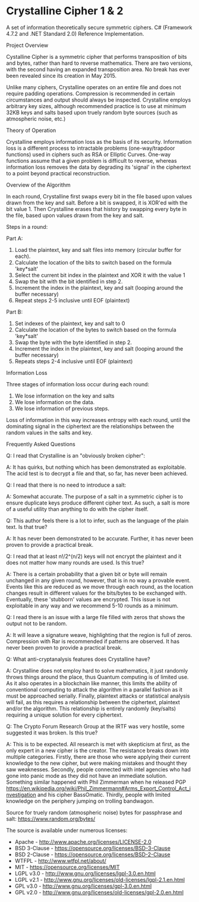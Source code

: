 # Crystalline Cipher 1 & 2

A set of information theoretically secure symmetric ciphers. C# (Framework 4.7.2 and .NET Standard 2.0) Reference Implementation.

Project Overview

Cystalline Cipher is a symmetric cipher that performs transposition of bits and bytes, rather than hard to reverse mathematics. There are two versions, with the second having an expanded transposition area.  No break has ever been revealed since its creation in May 2015.

Unlike many ciphers, Crystalline operates on an entire file and does not require padding operations. Compression is recommended in certain circumstances and output should always be inspected.  Crystalline employs arbitrary key sizes, although recommended practice is to use at minimum 32KB keys and salts based upon truely random byte sources (such as atmospheric noise, etc.)


Theory of Operation

Crystalline employs information loss as the basis of its security. Information loss is a different process to intractable problems (one-way/trapdoor functions) used in ciphers such as RSA or Elliptic Curves. One-way functions assume that a given problem is difficult to reverse, whereas information loss removes the data by degrading its 'signal' in the ciphertext to a point beyond practical reconstruction.


Overview of the Algorithm

In each round, Crystalline first swaps every bit in the file based upon values drawn from the key and salt. Before a bit is swapped, it is XOR'ed with the bit value 1. Then Crystalline erases that history by swapping every byte in the file, based upon values drawn from the key and salt.

Steps in a round:

Part A:
1. Load the plaintext, key and salt files into memory (circular buffer for each).
2. Calculate the location of the bits to switch based on the formula 'key*salt'
3. Select the current bit index in the plaintext and XOR it with the value 1
4. Swap the bit with the bit identified in step 2.
5. Increment the index in the plaintext, key and salt (looping around the buffer necessary)
6. Repeat steps 2-5 inclusive until EOF (plaintext)

Part B:
1. Set indexes of the plaintext, key and salt to 0
2. Calculate the location of the bytes to switch based on the formula 'key*salt'
3. Swap the byte with the byte identified in step 2.
4. Increment the index in the plaintext, key and salt (looping around the buffer necessary)
5. Repeats steps 2-4 inclusive until EOF (plaintext)


Information Loss

Three stages of information loss occur during each round:

1. We lose information on the key and salts
2. We lose information on the data.
3. We lose information of previous steps.

Loss of information in this way increases entropy with each round, until the dominating signal in the ciphertext are the relationships between the random values in the salts and key.


Frequently Asked Questions

Q: I read that Crystalline is an "obviously broken cipher":

A: It has quirks, but nothing which has been demonstrated as exploitable. The acid test is to decrypt a file and that, so far, has never been achieved.

Q: I read that there is no need to introduce a salt:

A: Somewhat accurate. The purpose of a salt in a symmetric cipher is to ensure duplicate keys produce different cipher text. As such, a salt is more of a useful utility than anything to do with the cipher itself.

Q: This author feels there is a lot to infer, such as the language of the plain text. Is that true?

A: It has never been demonstrated to be accurate.  Further, it has never been proven to provide a practical break.

Q: I read that at least n!/2^(n/2) keys will not encrypt the plaintext and it does not matter how many rounds are used. Is this true?

A: There is a certain probability that a given bit or byte will remain unchanged in any given round, however, that is in no way a provable event. Events like this are reduced as we move through each round, as the location changes result in different values for the bits/bytes to be exchanged with. Eventually, these 'stubborn' values are encrypted. This issue is not exploitable in any way and we recommend 5-10 rounds as a minimum.

Q: I read there is an issue with a large file filled with zeros that shows the output not to be random.

A: It will leave a signature weave, highlighting that the region is full of zeros.  Compression with Rar is recommended if patterns are observed.  It has never been proven to provide a practical break.

Q: What anti-cryptanalysis features does Crystalline have?

A: Crystalline does not employ hard to solve mathematics, it just randomly throws things around the place, thus Quantum computing is of limited use. As it also operates in a blockchain like manner, this limits the ability of conventional computing to attack the algorithm in a parallel fashion as it must be approached serially. Finally, plaintext attacks or statistical analysis will fail, as this requires a relationship between the ciphertext, plaintext and/or the algorithm. This relationship is entirely randomly (key/salts) requiring a unique solution for every ciphertext.

Q: The Crypto Forum Research Group at the IRTF was very hostile, some suggested it was broken. Is this true?

A: This is to be expected. All research is met with skepticism at first, as the only expert in a new cipher is the creator. The resistance breaks down into multiple categories. Firstly, there are those who were applying their current knowledge to the new cipher, but were making mistakes and thought they saw weaknesses. Secondly, people connected with intel agencies who had gone into panic mode as they did not have an immediate solution. Something similar happened with Phil Zimmerman when he released PGP https://en.wikipedia.org/wiki/Phil_Zimmermann#Arms_Export_Control_Act_investigation and his cipher BassOmatic. Thirdly, people with lmited knowledge on the periphery jumping on trolling bandwagon.

Source for truely random (atmospheric noise) bytes for passphrase and salt:
https://www.random.org/bytes/

The source is available under numerous licenses:

* Apache - http://www.apache.org/licenses/LICENSE-2.0
* BSD 3-Clause - https://opensource.org/licenses/BSD-3-Clause
* BSD 2-Clause - https://opensource.org/licenses/BSD-2-Clause
* WTFPL - http://www.wtfpl.net/about/
* MIT - https://opensource.org/licenses/MIT
* LGPL v3.0 - http://www.gnu.org/licenses/lgpl-3.0.en.html
* LGPL v2.1 - http://www.gnu.org/licenses/old-licenses/lgpl-2.1.en.html
* GPL v3.0 - http://www.gnu.org/licenses/gpl-3.0.en.html
* GPL v2.0 - http://www.gnu.org/licenses/old-licenses/gpl-2.0.en.html 
